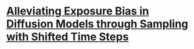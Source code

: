# [Alleviating Exposure Bias in Diffusion Models through Sampling with Shifted Time Steps](https://toonnyy8-notes.github.io/shifted-time-step-sampling/)